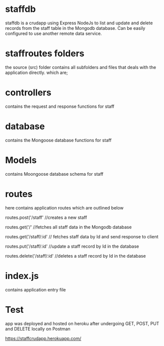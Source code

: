 # staffdb
staffdb is a crudapp using Express NodeJs to list and update and delete records from the staff table in the Mongodb database. Can be easily configured to use another remote data service.


# staffroutes folders
the source (src) folder contains all subfolders and files that deals with the application directly. 
which are;
# controllers
contains the request and response functions for staff
# database
contains the Mongoose database functions for staff
# Models
contains Moongoose database schema for staff
# routes
here contains 
application routes which are outlined below

routes.post('/staff' //creates a new staff

routes.get('/' //fetches all staff data in the Mongodb database

routes.get('/staff/:id' // fetches staff data by Id and send response to client

routes.put('/staff/:id' //update a staff record by Id in the database

routes.delete('/staff/:id' //deletes a staff record by Id in the database

# index.js
contains application entry file

# Test
app was deployed and hosted on heroku after undergoing GET, POST, PUT and DELETE locally on Postman

https://staffcrudapp.herokuapp.com/